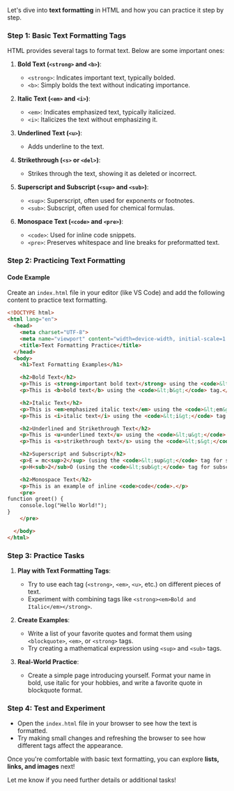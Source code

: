 Let's dive into **text formatting** in HTML and how you can practice it step by step.

### Step 1: **Basic Text Formatting Tags**

HTML provides several tags to format text. Below are some important ones:

1. **Bold Text (`<strong>` and `<b>`)**:
   - `<strong>`: Indicates important text, typically bolded.
   - `<b>`: Simply bolds the text without indicating importance.

2. **Italic Text (`<em>` and `<i>`)**:
   - `<em>`: Indicates emphasized text, typically italicized.
   - `<i>`: Italicizes the text without emphasizing it.

3. **Underlined Text (`<u>`)**:
   - Adds underline to the text.

4. **Strikethrough (`<s>` or `<del>`)**:
   - Strikes through the text, showing it as deleted or incorrect.

5. **Superscript and Subscript (`<sup>` and `<sub>`)**:
   - `<sup>`: Superscript, often used for exponents or footnotes.
   - `<sub>`: Subscript, often used for chemical formulas.

6. **Monospace Text (`<code>` and `<pre>`)**:
   - `<code>`: Used for inline code snippets.
   - `<pre>`: Preserves whitespace and line breaks for preformatted text.

### Step 2: **Practicing Text Formatting**

#### Code Example

Create an `index.html` file in your editor (like VS Code) and add the following content to practice text formatting.

```html
<!DOCTYPE html>
<html lang="en">
  <head>
    <meta charset="UTF-8">
    <meta name="viewport" content="width=device-width, initial-scale=1.0">
    <title>Text Formatting Practice</title>
  </head>
  <body>
    <h1>Text Formatting Examples</h1>

    <h2>Bold Text</h2>
    <p>This is <strong>important bold text</strong> using the <code>&lt;strong&gt;</code> tag.</p>
    <p>This is <b>bold text</b> using the <code>&lt;b&gt;</code> tag.</p>

    <h2>Italic Text</h2>
    <p>This is <em>emphasized italic text</em> using the <code>&lt;em&gt;</code> tag.</p>
    <p>This is <i>italic text</i> using the <code>&lt;i&gt;</code> tag.</p>

    <h2>Underlined and Strikethrough Text</h2>
    <p>This is <u>underlined text</u> using the <code>&lt;u&gt;</code> tag.</p>
    <p>This is <s>strikethrough text</s> using the <code>&lt;s&gt;</code> tag.</p>

    <h2>Superscript and Subscript</h2>
    <p>E = mc<sup>2</sup> (using the <code>&lt;sup&gt;</code> tag for superscript).</p>
    <p>H<sub>2</sub>O (using the <code>&lt;sub&gt;</code> tag for subscript).</p>

    <h2>Monospace Text</h2>
    <p>This is an example of inline <code>code</code>.</p>
    <pre>
function greet() {
    console.log("Hello World!");
}
    </pre>

  </body>
</html>
```

### Step 3: **Practice Tasks**

1. **Play with Text Formatting Tags**:
   - Try to use each tag (`<strong>`, `<em>`, `<u>`, etc.) on different pieces of text.
   - Experiment with combining tags like `<strong><em>Bold and Italic</em></strong>`.

2. **Create Examples**:
   - Write a list of your favorite quotes and format them using `<blockquote>`, `<em>`, or `<strong>` tags.
   - Try creating a mathematical expression using `<sup>` and `<sub>` tags.

3. **Real-World Practice**:
   - Create a simple page introducing yourself. Format your name in bold, use italic for your hobbies, and write a favorite quote in blockquote format.

### Step 4: **Test and Experiment**

- Open the `index.html` file in your browser to see how the text is formatted.
- Try making small changes and refreshing the browser to see how different tags affect the appearance.

Once you're comfortable with basic text formatting, you can explore **lists, links, and images** next!

Let me know if you need further details or additional tasks!